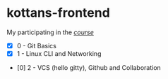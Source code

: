 # kottans-frontend
My participating in the *[course](https://github.com/kottans/frontend/blob/master/contents.md#stage-0-self-study)*  
- [x] 0 - Git Basics  
- [x] 1 - Linux CLI and Networking  
- [0] 2 - VCS (hello gitty), Github and Collaboration
